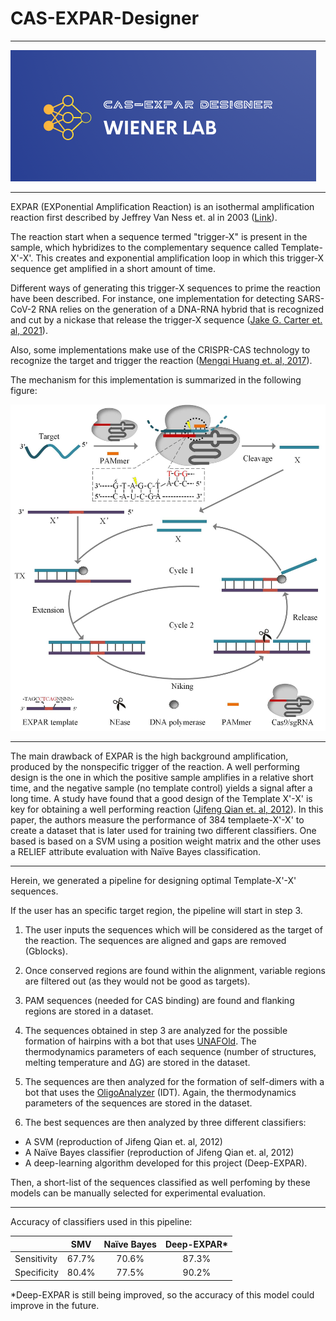 # CAS-EXPAR-Designer

___


![alt text](https://github.com/nicoaira/CAS-EXPAR-Designer/blob/main/img/logo.png?raw=true "Logo")
___

EXPAR (EXPonential Amplification Reaction) is an isothermal amplification reaction first described by Jeffrey Van Ness et. al in 2003 ([Link](https://www.pnas.org/doi/10.1073/pnas.0730811100)).

The reaction start when a sequence termed "trigger-X" is present in the sample, which hybridizes to the complementary sequence called Template-X'-X'. This creates and exponential amplification loop in which this trigger-X sequence get amplified in a short amount of time.

Different ways of generating this trigger-X sequences to prime the reaction have been described. For instance, one implementation for detecting SARS-CoV-2 RNA relies on the generation of a DNA-RNA hybrid that is recognized and cut by a nickase that release the trigger-X sequence
([Jake G. Carter et. al, 2021](https://www.pnas.org/doi/10.1073/pnas.2100347118)).

Also, some implementations make use of the CRISPR-CAS technology to recognize the target and trigger the reaction ([Mengqi Huang et. al, 2017](https://pubs.acs.org/doi/pdf/10.1021/acs.analchem.7b04542)).

The mechanism for this implementation is summarized in the following figure:

![alt text](https://github.com/nicoaira/CAS-EXPAR-Designer/blob/main/img/mechanism.png?raw=true "Mechanism")

___

The main drawback of EXPAR is the high background amplification, produced by the nonspecific trigger of the reaction. A well performing design is the one in which the positive sample amplifies in a relative short time, and the negative sample (no template control) yields a signal after a long time. A study have found that a good design of the Template X'-X' is key for obtaining a well performing reaction ([Jifeng Qian et. al, 2012](https://pubmed.ncbi.nlm.nih.gov/22416064/)). In this paper, the authors measure the performance of 384 templaete-X'-X' to create a dataset that is later used for training two different classifiers. One based is based on a SVM using a position weight matrix and the other uses a RELIEF attribute evaluation with Naïve Bayes classification.

___

Herein, we generated a pipeline for designing optimal Template-X'-X' sequences.

If the user has an specific target region, the pipeline will start in step 3.

1. The user inputs the sequences which will be considered as the target of the reaction. The sequences are aligned and gaps are removed (Gblocks).

2. Once conserved regions are found within the alignment, variable regions are filtered out (as they would not be good as targets).

3. PAM sequences (needed for CAS binding) are found and flanking regions are stored in a dataset.

4. The sequences obtained in step 3 are analyzed for the possible formation of hairpins with a bot that uses [UNAFOld](http://www.unafold.org/Dinamelt/applications/quickfold.php). The thermodynamics parameters of each sequence (number of structures, melting temperature and ΔG) are stored in the dataset.

5. The sequences are then analyzed for the formation of self-dimers with a bot that uses the [OligoAnalyzer](https://www.idtdna.com/pages/tools/oligoanalyzer) (IDT). Again, the thermodynamics parameters of the sequences are stored in the dataset.

6. The best sequences are then analyzed by three different classifiers:

* A SVM (reproduction of Jifeng Qian et. al, 2012)
* A Naïve Bayes classifier (reproduction of Jifeng Qian et. al, 2012)
* A deep-learning algorithm developed for this project (Deep-EXPAR).

Then, a short-list of the sequences classified as well perfoming by these models can be manually selected for experimental evaluation.


___

Accuracy of classifiers used in this pipeline:

|             | SMV   | Naïve Bayes | Deep-EXPAR* |
|-------------|:-----:|:----------:|:----------:|
| Sensitivity | 67.7% | 70.6%       | 87.3%      |
| Specificity | 80.4% | 77.5%       | 90.2%      |

*Deep-EXPAR is still being improved, so the accuracy of this model could improve in the future.
